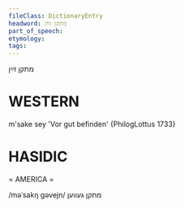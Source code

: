 ```yaml
---
fileClass: DictionaryEntry
headword: מתקן זײַן
part_of_speech: 
etymology: 
tags: 
---
```

מתקן זײַן

WESTERN
========

m'sake sey 'Vor gut befinden' {PhilogLottus 1733}

HASIDIC
=======
= AMERICA = 

/məˈsakŋ gəvejn/ מתקן געווען